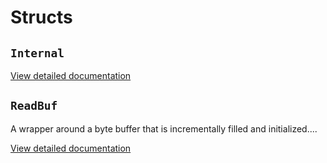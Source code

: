 # Structs

## `Internal`

[View detailed documentation](struct_internal.md)

## `ReadBuf`

A wrapper around a byte buffer that is incrementally filled and initialized....

[View detailed documentation](struct_readbuf.md)

